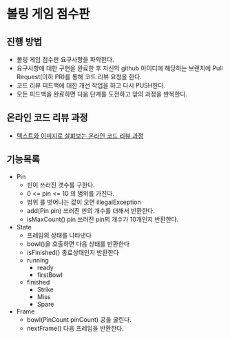 # 볼링 게임 점수판
## 진행 방법
* 볼링 게임 점수판 요구사항을 파악한다.
* 요구사항에 대한 구현을 완료한 후 자신의 github 아이디에 해당하는 브랜치에 Pull Request(이하 PR)를 통해 코드 리뷰 요청을 한다.
* 코드 리뷰 피드백에 대한 개선 작업을 하고 다시 PUSH한다.
* 모든 피드백을 완료하면 다음 단계를 도전하고 앞의 과정을 반복한다.

## 온라인 코드 리뷰 과정
* [텍스트와 이미지로 살펴보는 온라인 코드 리뷰 과정](https://github.com/next-step/nextstep-docs/tree/master/codereview)

## 기능목록
- Pin
  - 핀이 쓰러진 갯수를 구한다.
  - 0 <= pin <= 10 의 범위를 가진다.
  - 범위 를 벗어나는 값이 오면 illegalException  
  - add(Pin pin) 쓰러진 핀의 개수를 더해서 반환한다.
  - isMaxCount() pin 쓰러진 pin의 개수가 10개인지 반환한다.
- State
  - 프레임의 상태를 나타낸다
  - bowl()을 호출하면 다음 상태를 반환한다
  - isFinished() 종료상태인지 반환한다
  - running
    - ready
    - firstBowl
  - finished  
    - Strike
    - Miss
    - Spare
- Frame
  - bowl(PinCount pinCount) 공을 굴린다.
  - nextFrame() 다음 프레임을 반환한다.  
